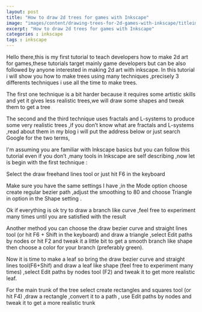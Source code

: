 ```yaml
---
layout: post
title: "How to draw 2d trees for games with Inkscape"
image: "images/content/drawing-trees-for-2d-games-with-inkscape/titleimage.png"
excerpt: "How to draw 2d trees for games with Inkscape"
categories : inkscape
tags : inkscape
---
```


Hello there,this is my first  tutorial to teach developers  how to make 2d art for games,these tutorials target mainly game developers but can be also followed by anyone interested in making 2d art with inkscape.
In this tutorial i will show you how to make trees using many techniques ,precisely 3 differents techniques i use all the time to make trees.

The first one technique is a bit harder because it requires some artistic skills and yet it gives less realistic trees,we will draw some shapes and tweak them to get a  tree 

The second and the third technique uses fractals and L-systems to produce some very realistic trees ,if you don’t know what are fractals and L-systems ,read about them in my blog i will put the address below or just search Google for the two terms,

I'm assuming you are familiar with Inkscape basics but you can follow this tutorial even if you don’t ,many tools in Inkscape are self describing ,now let is begin with the first technique :

Select the draw freehand lines tool or just hit F6 in the keyboard

Make sure you have the same settings I have ,in the Mode option choose create regular bezier path ,adjust the smoothing to 80 and choose Triangle in option in the Shape setting .

Ok if everything is ok try to draw a branch like curve ,feel free to experiment many times until you are satisfied with the result

Another method you can choose the draw bezier curve and straight lines tool (or hit F6 + Shift in the keyboard) and draw a triangle ,select Edit paths by nodes or hit F2 and tweak it a little bit to get a smooth branch like shape then choose a color for your branch (preferably green).

Now it is time to make a leaf so bring the draw bezier curve and straight lines tool(F6+Shif) and draw a leaf like shape (feel free to experiment many times) ,select Edit paths by nodes tool (F2) and tweak it to get more realistic leaf.

For the main trunk of the tree select  create rectangles and squares tool (or hit F4) ,draw a rectangle ,convert it to a path , use Edit paths by nodes and tweak it to get a more realistic trunk


